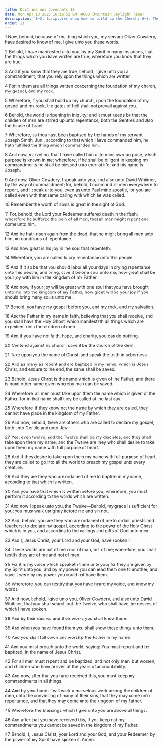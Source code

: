 ```yaml
---
title: Doctrine and Covenants 18
date: Mon Apr 13 2020 16:16:52 GMT-0600 (Mountain Daylight Time)
description: "1–5, Scriptures show how to build up the Church; 6–8, The world is ripening in iniquity; 9–16, The worth of souls is great; 17–25, To gain salvation, men must take upon themselves the name of Christ; 26–36, The calling and mission of the Twelve are revealed; 37–39, Oliver Cowdery and David Whitmer are to search out the Twelve; 40–47, To gain salvation, men must repent, be baptized, and keep the commandments."
order: 21
---
```


1 Now, behold, because of the thing which you, my servant Oliver Cowdery, have desired to know of me, I give unto you these words.

2 Behold, I have manifested unto you, by my Spirit in many instances, that the things which you have written are true; wherefore you know that they are true.

3 And if you know that they are true, behold, I give unto you a commandment, that you rely upon the things which are written.

4 For in them are all things written concerning the foundation of my church, my gospel, and my rock.

5 Wherefore, if you shall build up my church, upon the foundation of my gospel and my rock, the gates of hell shall not prevail against you.

6 Behold, the world is ripening in iniquity; and it must needs be that the children of men are stirred up unto repentance, both the Gentiles and also the house of Israel.

7 Wherefore, as thou hast been baptized by the hands of my servant Joseph Smith, Jun., according to that which I have commanded him, he hath fulfilled the thing which I commanded him.

8 And now, marvel not that I have called him unto mine own purpose, which purpose is known in me; wherefore, if he shall be diligent in keeping my commandments he shall be blessed unto eternal life; and his name is Joseph.

9 And now, Oliver Cowdery, I speak unto you, and also unto David Whitmer, by the way of commandment; for, behold, I command all men everywhere to repent, and I speak unto you, even as unto Paul mine apostle, for you are called even with that same calling with which he was called.

10 Remember the worth of souls is great in the sight of God.

11 For, behold, the Lord your Redeemer suffered death in the flesh; wherefore he suffered the pain of all men, that all men might repent and come unto him.

12 And he hath risen again from the dead, that he might bring all men unto him, on conditions of repentance.

13 And how great is his joy in the soul that repenteth.

14 Wherefore, you are called to cry repentance unto this people.

15 And if it so be that you should labor all your days in crying repentance unto this people, and bring, save it be one soul unto me, how great shall be your joy with him in the kingdom of my Father.

16 And now, if your joy will be great with one soul that you have brought unto me into the kingdom of my Father, how great will be your joy if you should bring many souls unto me.

17 Behold, you have my gospel before you, and my rock, and my salvation.

18 Ask the Father in my name in faith, believing that you shall receive, and you shall have the Holy Ghost, which manifesteth all things which are expedient unto the children of men.

19 And if you have not faith, hope, and charity, you can do nothing.

20 Contend against no church, save it be the church of the devil.

21 Take upon you the name of Christ, and speak the truth in soberness.

22 And as many as repent and are baptized in my name, which is Jesus Christ, and endure to the end, the same shall be saved.

23 Behold, Jesus Christ is the name which is given of the Father, and there is none other name given whereby man can be saved.

24 Wherefore, all men must take upon them the name which is given of the Father, for in that name shall they be called at the last day.

25 Wherefore, if they know not the name by which they are called, they cannot have place in the kingdom of my Father.

26 And now, behold, there are others who are called to declare my gospel, both unto Gentile and unto Jew.

27 Yea, even twelve; and the Twelve shall be my disciples, and they shall take upon them my name; and the Twelve are they who shall desire to take upon them my name with full purpose of heart.

28 And if they desire to take upon them my name with full purpose of heart, they are called to go into all the world to preach my gospel unto every creature.

29 And they are they who are ordained of me to baptize in my name, according to that which is written.

30 And you have that which is written before you; wherefore, you must perform it according to the words which are written.

31 And now I speak unto you, the Twelve—Behold, my grace is sufficient for you; you must walk uprightly before me and sin not.

32 And, behold, you are they who are ordained of me to ordain priests and teachers; to declare my gospel, according to the power of the Holy Ghost which is in you, and according to the callings and gifts of God unto men.

33 And I, Jesus Christ, your Lord and your God, have spoken it.

34 These words are not of men nor of man, but of me; wherefore, you shall testify they are of me and not of man.

35 For it is my voice which speaketh them unto you; for they are given by my Spirit unto you, and by my power you can read them one to another; and save it were by my power you could not have them.

36 Wherefore, you can testify that you have heard my voice, and know my words.

37 And now, behold, I give unto you, Oliver Cowdery, and also unto David Whitmer, that you shall search out the Twelve, who shall have the desires of which I have spoken.

38 And by their desires and their works you shall know them.

39 And when you have found them you shall show these things unto them.

40 And you shall fall down and worship the Father in my name.

41 And you must preach unto the world, saying: You must repent and be baptized, in the name of Jesus Christ.

42 For all men must repent and be baptized, and not only men, but women, and children who have arrived at the years of accountability.

43 And now, after that you have received this, you must keep my commandments in all things.

44 And by your hands I will work a marvelous work among the children of men, unto the convincing of many of their sins, that they may come unto repentance, and that they may come unto the kingdom of my Father.

45 Wherefore, the blessings which I give unto you are above all things.

46 And after that you have received this, if you keep not my commandments you cannot be saved in the kingdom of my Father.

47 Behold, I, Jesus Christ, your Lord and your God, and your Redeemer, by the power of my Spirit have spoken it. Amen.
